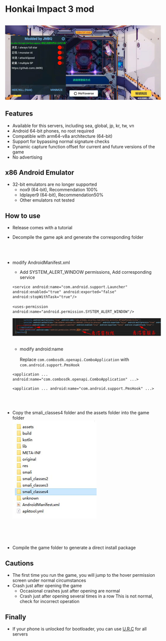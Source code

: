 # Honkai Impact 3 mod

<br>![image](img/01.jpg)</br>


   
## Features
* Available for this servers, including sea, global, jp, kr, tw, vn
* Android 64-bit phones, no root required
* Compatible with arm64-v8a architecture (64-bit)
* Support for bypassing normal signature checks
* Dynamic capture function offset for current and future versions of the game
* No advertising
  
## x86 Android Emulator
* 32-bit emulators are no longer supported
  * nox9 (64-bit), Recommendation 100%
  * ldplayer9 (64-bit), Recommendation50%
  * Other emulators not tested
  
## How to use
* Release comes with a tutorial

* Decompile the game apk and generate the corresponding folder
<br></br>
<br></br>
* modify AndroidManifest.xml
  * Add SYSTEM_ALERT_WINDOW permissions, Add corresponding service
  ```
  <service android:name="com.android.support.Launcher" android:enabled="true" android:exported="false" android:stopWithTask="true"/>

  <uses-permission android:name="android.permission.SYSTEM_ALERT_WINDOW"/>
  ```
  ![image](img/02.jpg)
  <br></br>

  * modify android:name
  <br></br>
  Replace ```com.combosdk.openapi.ComboApplication``` with ```com.android.support.PmsHook```
  ```
  <application ... android:name="com.combosdk.openapi.ComboApplication" ...>
  ```
  ```
  <application ... android:name="com.android.support.PmsHook" ...>
  ```
  
  <br></br>
* Copy the smali_classes4 folder and the assets folder into the game folder
<br>![image](img/03.jpg)</br>
<br></br>
<br></br>
* Compile the game folder to generate a direct install package


## Cautions
* The first time you run the game, you will jump to the hover permission screen under normal circumstances
* Crash just after opening the game
  * Occasional crashes just after opening are normal
  * Crash just after opening several times in a row This is not normal, check for incorrect operation

## Finally
* If your phone is unlocked for bootloader, you can use [U.R.C](https://github.com/JMBQ/URC) for all servers
